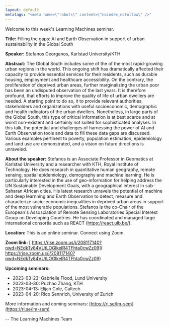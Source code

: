 ```yaml
---
layout: default
metatags: "<meta name=\"robots\" content=\"noindex,nofollow\" />"
---
```

  Welcome to this week's Learning Machines seminar.

**Title:** Filling the gaps: AI and Earth Observation in support of urban sustainability in the Global South

**Speaker:** Stefanos Georganos, Karlstad University/KTH

**Abstract:** The Global South includes some of the of the most rapid-growing urban regions in the world. This ongoing shift has dramatically affected their capacity to provide essential services for their residents, such as durable housing, employment and healthcare accessibility. On the contrary, the proliferation of deprived urban areas, further marginalizing the urban poor has been an undisputed observation of the last years. It is therefore profound, that efforts to improve the quality of life of urban dwellers are needed. A starting point to do so, it to provide relevant authorities, stakeholders and organizations with useful socioeconomic, demographic and health indicators of the urban dwellers. Nonetheless, in large parts of the Global South, this type of critical information is at best scarce and at worst non-existent and certainly not suited for sophisticated analyses. In this talk, the potential and challenges of harnessing the power of AI and Earth Observation tools and data to fill these data gaps are discussed. Various examples pertinent to poverty, population estimation, epidemiology and land use are demonstrated, and a vision on future directions is unraveled.

**About the speaker:** Stefanos is an Associate Professor in Geomatics at Karlstad University and a researcher with KTH, Royal Institute of Technology.  He does research in quantitative human geography, remote sensing, spatial epidemiology, demography and machine learning. He is particularly interested in the use of geo-information for helping address the UN Sustainable Development Goals, with a geographical interest in sub-Saharan African cities. His latest research unravels the potential of machine and deep learnning and Earth Observation to detect, measure and characterize socio-economic inequalities in deprived urban areas in support of the most vulnerable populations. Stefanos is the co-Chair of the European's Assosciation of Remote Sensing Laboratories Special Interest Group on Developing Countries. He has coordinated and managed large international consortia such as REACT (https://react.ulb.be/).

**Location:** This is an online seminar. Connect using Zoom.

**Zoom link:** [ https://rise.zoom.us/j/208117140?pwd=NEdkTy84VUtLOGlkelR4TFhta0cwZz09]( https://rise.zoom.us/j/208117140?pwd=NEdkTy84VUtLOGlkelR4TFhta0cwZz09)

**Upcoming seminars:**

* 2023-03-23: Gabrielle Flood, Lund University
* 2023-03-30: Puzhao Zhang, KTH
* 2023-04-13: Elijah Cole, Caltech
* 2023-04-20: Rico Sennrich, University of Zurich

More information and coming seminars: [https://ri.se/lm-sem](https://ri.se/lm-sem)

-- The Learning Machines Team


